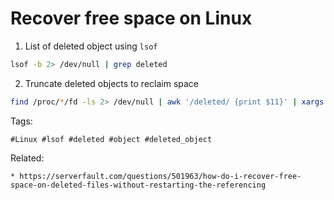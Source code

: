 # Recover free space on Linux

1. List of deleted object using `lsof`

```bash
lsof -b 2> /dev/null | grep deleted
```

2. Truncate deleted objects to reclaim space

```bash
find /proc/*/fd -ls 2> /dev/null | awk '/deleted/ {print $11}' | xargs -n 1 truncate -s 0
```

Tags:
```
#Linux #lsof #deleted #object #deleted_object
```

Related:

```
* https://serverfault.com/questions/501963/how-do-i-recover-free-space-on-deleted-files-without-restarting-the-referencing
```
